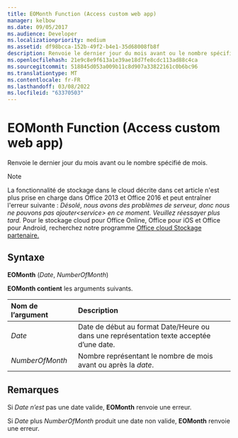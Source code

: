 ```yaml
---
title: EOMonth Function (Access custom web app)
manager: kelbow
ms.date: 09/05/2017
ms.audience: Developer
ms.localizationpriority: medium
ms.assetid: df98bcca-152b-49f2-b4e1-35d68008fb8f
description: Renvoie le dernier jour du mois avant ou le nombre spécifié de mois.
ms.openlocfilehash: 21e9c8e9f613a1e39ae18d7fe8cdc113ad88c4ca
ms.sourcegitcommit: 518845d053a009b11c8d907a33822161c0b6bc96
ms.translationtype: MT
ms.contentlocale: fr-FR
ms.lasthandoff: 03/08/2022
ms.locfileid: "63370503"
---
```

# <a name="eomonth-function-access-custom-web-app"></a>EOMonth Function (Access custom web app)

Renvoie le dernier jour du mois avant ou le nombre spécifié de mois.
  
> [!NOTE]
> La fonctionnalité de stockage dans le cloud décrite dans cet article n'est plus prise en charge dans Office 2013 et Office 2016 et peut entraîner l'erreur suivante : *Désolé, nous avons des problèmes de serveur, donc nous ne pouvons pas ajouter\<service\> en ce moment. Veuillez réessayer plus tard.*
> Pour le stockage cloud pour Office Online, Office pour iOS et Office pour Android, recherchez notre programme [Office cloud Stockage partenaire.](https://dev.office.com/programs/officecloudstorage)
  
## <a name="syntax"></a>Syntaxe

 **EOMonth** (*Date*, *NumberOfMonth*)
  
**EOMonth contient** les arguments suivants.
  
|**Nom de l’argument**|**Description**|
|:-----|:-----|
| *Date*  <br/> |Date de début au format Date/Heure ou dans une représentation texte acceptée d’une date. |
| *NumberOfMonth*  <br/> |Nombre représentant le nombre de mois avant ou après la *date*. |

## <a name="remarks"></a>Remarques

Si *Date n’est* pas une date valide, **EOMonth** renvoie une erreur.
  
Si *Date* plus *NumberOfMonth* produit une date non valide, **EOMonth** renvoie une erreur.
  